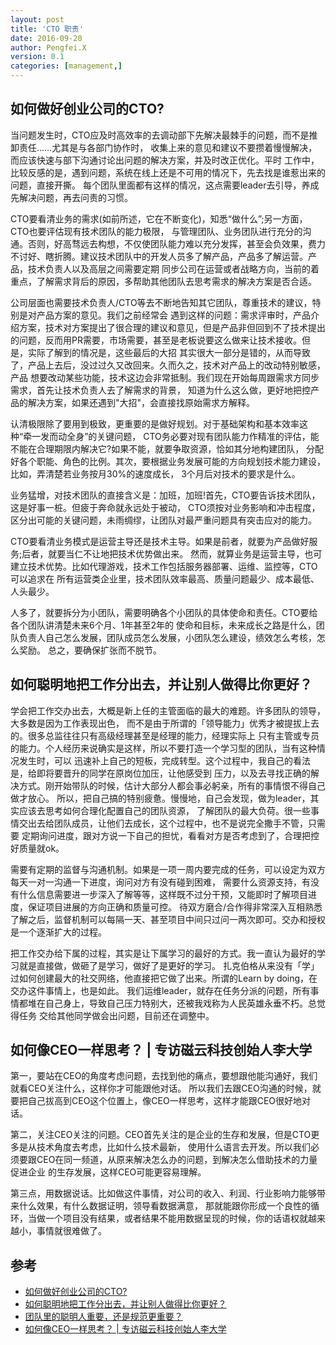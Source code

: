```yaml
---
layout: post
title: 'CTO 职责'
date: 2016-09-20
author: Pengfei.X
version: 0.1
categories: [management,]
---
```


## 如何做好创业公司的CTO?

当问题发生时，CTO应及时高效率的去调动部下先解决最棘手的问题，而不是推卸责任……尤其是与各部门协作时，
收集上来的意见和建议不要攒着慢慢解决，而应该快速与部下沟通讨论出问题的解决方案，并及时改正优化。平时
工作中，比较反感的是，遇到问题，系统在线上还是不可用的情况下，先去找是谁惹出来的问题，直接开撕。
每个团队里面都有这样的情况，这点需要leader去引导，养成先解决问题，再去问责的习惯。

CTO要看清业务的需求(如前所述，它在不断变化)，知悉“做什么”;另一方面，CTO也要评估现有技术团队的能力极限，
与管理团队、业务团队进行充分的沟通。否则，好高骛远去构想，不仅使团队能力难以充分发挥，甚至会负效果，费力
不讨好、瞎折腾。建议技术团队中的开发人员多了解产品，产品多了解运营。产品，技术负责人以及高层之间需要定期
同步公司在运营或者战略方向，当前的着重点，了解需求背后的原因，多帮助其他团队去思考需求的解决方案是否合适。

公司层面也需要技术负责人/CTO等去不断地告知其它团队，尊重技术的建议，特别是对产品方案的意见。我们之前经常会
遇到这样的问题：需求评审时，产品介绍方案，技术对方案提出了很合理的建议和意见，但是产品非但回到不了技术提出
的问题，反而用PR需要，市场需要，甚至是老板说要这么做来让技术接收。但是，实际了解到的情况是，这些最后的大招
其实很大一部分是错的，从而导致了，产品上去后，没过过久又改回来。久而久之，技术对产品上的改动特别敏感，产品
想要改动某些功能，技术这边会非常抵制。我们现在开始每周跟需求方同步需求，首先让技术负责人去了解需求的背景，
知道为什么这么做，更好地把控产品的解决方案，如果还遇到"大招"，会直接找原始需求方解释。

认清极限除了要用到极致，更重要的是做好规划。对于基础架构和基本效率这种“牵一发而动全身”的关键问题，
CTO务必要对现有团队能力作精准的评估，能不能在合理期限内解决它?如果不能，就要争取资源，恰如其分地构建团队，
分配好各个职能、角色的比例。其次，要根据业务发展可能的方向规划技术能力建设，比如，弄清楚若业务按月30%的速度成长，
3个月后对技术的要求是什么。

业务猛增，对技术团队的直接含义是：加班，加班!首先，CTO要告诉技术团队，这是好事一桩。但疲于奔命就永远处于被动，
CTO须按对业务影响和冲击程度，区分出可能的关键问题，未雨绸缪，让团队对最严重问题具有突击应对的能力。

CTO要看清业务模式是运营主导还是技术主导。如果是前者，就要为产品做好服务;后者，就要当仁不让地把技术优势做出来。
然而，就算业务是运营主导，也可建立技术优势。比如代理游戏，技术工作包括服务器部署、运维、监控等，CTO可以追求在
所有运营类企业里，技术团队效率最高、质量问题最少、成本最低、人头最少。

人多了，就要拆分为小团队，需要明确各个小团队的具体使命和责任。CTO要给各个团队讲清楚未来6个月、1年甚至2年的
使命和目标，未来成长之路是什么，团队负责人自己怎么发展，团队成员怎么发展，小团队怎么建设，绩效怎么考核，怎么奖励。
总之，要确保扩张而不脱节。


## 如何聪明地把工作分出去，并让别人做得比你更好？

学会把工作交办出去，大概是新上任的主管面临的最大的难题。许多团队的领导，大多数是因为工作表现出色，
而不是由于所谓的「领导能力」优秀才被提拔上去的。很多总监往往只有高级经理甚至是经理的能力，经理实际上
只有主管或专员的能力。个人经历来说确实是这样，所以不要打造一个学习型的团队，当有这种情况发生时，可以
迅速补上自己的短板，完成转型。这个过程中，我自己的看法是，给即将要晋升的同学在原岗位加压，让他感受到
压力，以及去寻找正确的解决方式。刚开始带队的时候，估计大部分人都会事必躬亲，所有的事情恨不得自己做才放心。
所以，把自己搞的特别疲惫。慢慢地，自己会发现，做为leader，其实应该去思考如何合理化配置自己的团队资源，
了解团队的最大负荷。很一些事情交出去给团队成员，让他们去成长，这个过程中，也不是说完全撒手不管，只需要
定期询问进度，跟对方说一下自己的担忧，看看对方是否考虑到了，合理把控好质量就ok。

需要有定期的监督与沟通机制。如果是一项一周内要完成的任务，可以设定为双方每天一对一沟通一下进度，询问对方有没有碰到困难，
需要什么资源支持，有没有什么信息需要进一步深入了解等等，这样既不过分干预，又能即时了解项目进度，保证项目进展的方向正确和质量可控。
待双方磨合/合作得非常深入互相熟悉了解之后，监督机制可以每隔一天、甚至项目中间只过问一两次即可。交办和授权是一个逐渐扩大的过程。

把工作交办给下属的过程，其实是让下属学习的最好的方式。我一直认为最好的学习就是直接做，做砸了是学习，做好了是更好的学习。
扎克伯格从来没有「学」过如何创建最大的社交网络，他直接把它做了出来。所谓的Learn by doing，在交办这件事情上，也是如此。
我们运维leader，就存在任务分派的问题，所有事情都堆在自己身上，导致自己压力特别大，还被我戏称为人民英雄永垂不朽。总觉得任务
交给其他同学做会出问题，目前还在调整中。

## 如何像CEO一样思考？ | 专访磁云科技创始人李大学

第一，要站在CEO的角度考虑问题，去找到他的痛点，要想跟他能沟通好，我们就看CEO关注什么，这样你才可能跟他对话。
所以我们去跟CEO沟通的时候，就要把自己拔高到CEO这个位置上，像CEO一样思考，这样才能跟CEO很好地对话。

第二，关注CEO关注的问题。CEO首先关注的是企业的生存和发展，但是CTO更多是从技术角度去考虑，比如什么技术最新，
使用什么语言去开发。所以我们必须要跟CEO在同一频道，从原来解决怎么办的问题，到解决怎么借助技术的力量促进企业
的生存发展，这样CEO可能更容易理解。

第三点，用数据说话。比如做这件事情，对公司的收入、利润、行业影响力能够带来什么效果，有什么数据证明，领导看数据满意，
那就能跟你形成一个良性的循环，当做一个项目没有结果，或者结果不能用数据呈现的时候，你的话语权就越来越小，事情就很难做了。



## 参考

- [如何做好创业公司的CTO?](http://mp.weixin.qq.com/s?__biz=MzIzNzAyNzkxOA==&mid=2650523229&idx=1&sn=be634292323f99aeb56578709931e053&chksm=f0c1b17cc7b6386ac9cae2b6506785e1a8a2fe0b53ef5957ca9b7b1c033d0bb3ad97ba16616b&scene=0#rd)
- [如何聪明地把工作分出去，并让别人做得比你更好？](http://mp.weixin.qq.com/s?__biz=MTQzMjE1NjQwMQ==&mid=2655536478&idx=3&sn=19a8996b12b5c2847e1027805d0b2414&chksm=66dfeac051a863d6b57e6e94634e40a2444b36b26a4523e1e500f0ca231d53f8273c26403a4a&scene=0#rd)
- [团队里的聪明人重要，还是规范更重要？](http://mp.weixin.qq.com/s?__biz=MzA5OTE3ODUyOA==&mid=2650960591&idx=1&sn=df046f1d3ec48c39b9011c6879423d66&chksm=8b709380bc071a9664ee518a5faa9e09cc0e4240269c321c472da31bed3230b13dfeff4c1ef1&scene=0#rd)
- [如何像CEO一样思考？ | 专访磁云科技创始人李大学](http://mp.weixin.qq.com/s?__biz=MzA4NTU2MTg3MQ==&mid=2655158270&idx=1&sn=e5385e4a186c31142e84242201fc01f8&scene=0#rd)

